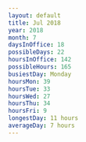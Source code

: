 ```yaml
---
layout: default
title: Jul 2018
year: 2018
month: 7
daysInOffice: 18
possibleDays: 22
hoursInOffice: 142
possibleHours: 165
busiestDay: Monday
hoursMon: 39
hoursTue: 33
hoursWed: 27
hoursThu: 34
hoursFri: 9
longestDay: 11 hours
averageDay: 7 hours
---
```

